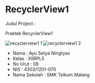 # RecyclerView1

Judul Project :

Praktek RecyclerView1

![recyclerview1 1](https://cloud.githubusercontent.com/assets/22768753/20238536/9aea92b8-a920-11e6-896b-1e069df5eaf7.jpg)
![recyclerview1 2](https://cloud.githubusercontent.com/assets/22768753/20238537/9b6b0a2e-a920-11e6-8d8b-15038c895562.jpg)



- Nama : Ayu Setya Ningtyas
- Kelas : XIIRPL5
- No Urut : 08
- NIS : 4303/1201-070
- Nama Sekolah : SMK Telkom Malang

